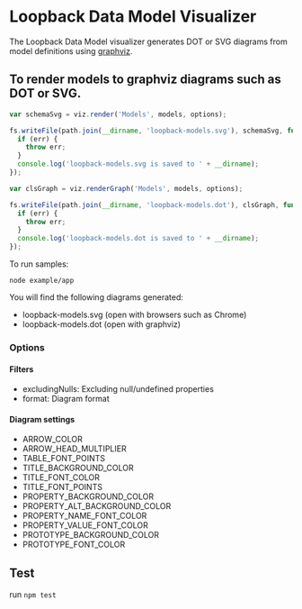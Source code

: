 # Loopback Data Model Visualizer

The Loopback Data Model visualizer generates DOT or SVG diagrams from model definitions using
[graphviz](http://www.graphviz.org/). 

## To render models to graphviz diagrams such as DOT or SVG.

```js
var schemaSvg = viz.render('Models', models, options);

fs.writeFile(path.join(__dirname, 'loopback-models.svg'), schemaSvg, function (err) {
  if (err) {
    throw err;
  }
  console.log('loopback-models.svg is saved to ' + __dirname);
});

var clsGraph = viz.renderGraph('Models', models, options);

fs.writeFile(path.join(__dirname, 'loopback-models.dot'), clsGraph, function (err) {
  if (err) {
    throw err;
  }
  console.log('loopback-models.dot is saved to ' + __dirname);
});
```

To run samples:

`node example/app`

You will find the following diagrams generated:

* loopback-models.svg (open with browsers such as Chrome)
* loopback-models.dot (open with graphviz)


### Options

#### Filters
* excludingNulls: Excluding null/undefined properties
* format: Diagram format

#### Diagram settings
* ARROW_COLOR
* ARROW_HEAD_MULTIPLIER
* TABLE_FONT_POINTS
* TITLE_BACKGROUND_COLOR
* TITLE_FONT_COLOR
* TITLE_FONT_POINTS
* PROPERTY_BACKGROUND_COLOR
* PROPERTY_ALT_BACKGROUND_COLOR
* PROPERTY_NAME_FONT_COLOR
* PROPERTY_VALUE_FONT_COLOR
* PROTOTYPE_BACKGROUND_COLOR
* PROTOTYPE_FONT_COLOR

## Test
run `npm test`

